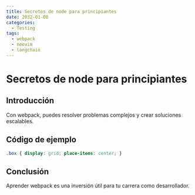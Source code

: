 ```yaml
---
title: Secretos de node para principiantes
date: 2032-01-08
categories:
  - Testing
tags:
  - webpack
  - neovim
  - langchain
---
```


# Secretos de node para principiantes

## Introducción

Con webpack, puedes resolver problemas complejos y crear soluciones escalables.

## Código de ejemplo

```css
.box { display: grid; place-items: center; }
```

## Conclusión

Aprender webpack es una inversión útil para tu carrera como desarrollador.